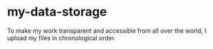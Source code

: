 # my-data-storage
To make my work transparent and accessible from all over the world, I upload my files in chronological order.
